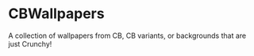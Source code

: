 # CBWallpapers
A collection of wallpapers from CB, CB variants, or backgrounds that are just Crunchy!
